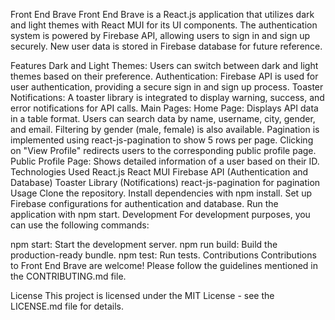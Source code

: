 Front End Brave
Front End Brave is a React.js application that utilizes dark and light themes with React MUI for its UI components. The authentication system is powered by Firebase API, allowing users to sign in and sign up securely. New user data is stored in Firebase database for future reference.

Features
Dark and Light Themes: Users can switch between dark and light themes based on their preference.
Authentication: Firebase API is used for user authentication, providing a secure sign in and sign up process.
Toaster Notifications: A toaster library is integrated to display warning, success, and error notifications for API calls.
Main Pages:
Home Page: Displays API data in a table format. Users can search data by name, username, city, gender, and email. Filtering by gender (male, female) is also available. Pagination is implemented using react-js-pagination to show 5 rows per page. Clicking on "View Profile" redirects users to the corresponding public profile page.
Public Profile Page: Shows detailed information of a user based on their ID.
Technologies Used
React.js
React MUI
Firebase API (Authentication and Database)
Toaster Library (Notifications)
react-js-pagination for pagination
Usage
Clone the repository.
Install dependencies with npm install.
Set up Firebase configurations for authentication and database.
Run the application with npm start.
Development
For development purposes, you can use the following commands:

npm start: Start the development server.
npm run build: Build the production-ready bundle.
npm test: Run tests.
Contributions
Contributions to Front End Brave are welcome! Please follow the guidelines mentioned in the CONTRIBUTING.md file.

License
This project is licensed under the MIT License - see the LICENSE.md file for details.